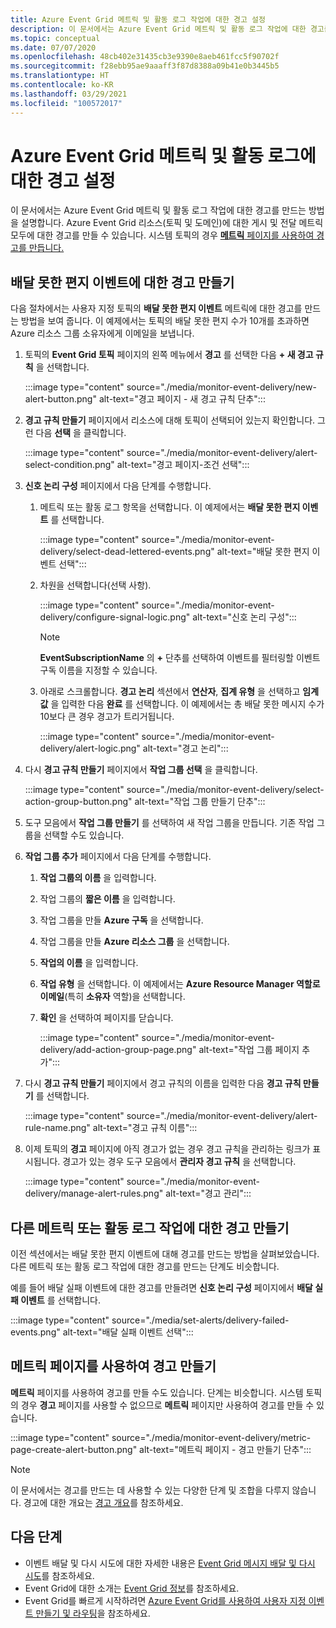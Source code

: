 ```yaml
---
title: Azure Event Grid 메트릭 및 활동 로그 작업에 대한 경고 설정
description: 이 문서에서는 Azure Event Grid 메트릭 및 활동 로그 작업에 대한 경고를 만드는 방법을 설명합니다.
ms.topic: conceptual
ms.date: 07/07/2020
ms.openlocfilehash: 48cb402e31435cb3e9390e8aeb461fcc5f90702f
ms.sourcegitcommit: f28ebb95ae9aaaff3f87d8388a09b41e0b3445b5
ms.translationtype: HT
ms.contentlocale: ko-KR
ms.lasthandoff: 03/29/2021
ms.locfileid: "100572017"
---
```

# <a name="set-alerts-on-azure-event-grid-metrics-and-activity-logs"></a>Azure Event Grid 메트릭 및 활동 로그에 대한 경고 설정
이 문서에서는 Azure Event Grid 메트릭 및 활동 로그 작업에 대한 경고를 만드는 방법을 설명합니다. Azure Event Grid 리소스(토픽 및 도메인)에 대한 게시 및 전달 메트릭 모두에 대한 경고를 만들 수 있습니다. 시스템 토픽의 경우 [**메트릭** 페이지를 사용하여 경고를 만듭니다.](#create-alerts-using-the-metrics-page)

## <a name="create-alerts-on-dead-lettered-events"></a>배달 못한 편지 이벤트에 대한 경고 만들기
다음 절차에서는 사용자 지정 토픽의 **배달 못한 편지 이벤트** 메트릭에 대한 경고를 만드는 방법을 보여 줍니다. 이 예제에서는 토픽의 배달 못한 편지 수가 10개를 초과하면 Azure 리소스 그룹 소유자에게 이메일을 보냅니다. 

1. 토픽의 **Event Grid 토픽** 페이지의 왼쪽 메뉴에서 **경고** 를 선택한 다음 **+ 새 경고 규칙** 을 선택합니다. 

    :::image type="content" source="./media/monitor-event-delivery/new-alert-button.png" alt-text="경고 페이지 - 새 경고 규칙 단추":::
2. **경고 규칙 만들기** 페이지에서 리소스에 대해 토픽이 선택되어 있는지 확인합니다. 그런 다음 **선택** 을 클릭합니다. 

    :::image type="content" source="./media/monitor-event-delivery/alert-select-condition.png" alt-text="경고 페이지-조건 선택":::    
3. **신호 논리 구성** 페이지에서 다음 단계를 수행합니다.
    1. 메트릭 또는 활동 로그 항목을 선택합니다. 이 예제에서는 **배달 못한 편지 이벤트** 를 선택합니다. 

        :::image type="content" source="./media/monitor-event-delivery/select-dead-lettered-events.png" alt-text="배달 못한 편지 이벤트 선택":::        
    2. 차원을 선택합니다(선택 사항). 
        
        :::image type="content" source="./media/monitor-event-delivery/configure-signal-logic.png" alt-text="신호 논리 구성":::        

        > [!NOTE]
        > **EventSubscriptionName** 의 **+** 단추를 선택하여 이벤트를 필터링할 이벤트 구독 이름을 지정할 수 있습니다. 
    3. 아래로 스크롤합니다. **경고 논리** 섹션에서 **연산자**, **집계 유형** 을 선택하고 **임계값** 을 입력한 다음 **완료** 를 선택합니다. 이 예제에서는 총 배달 못한 메시지 수가 10보다 큰 경우 경고가 트리거됩니다. 
    
        :::image type="content" source="./media/monitor-event-delivery/alert-logic.png" alt-text="경고 논리":::                
4. 다시 **경고 규칙 만들기** 페이지에서 **작업 그룹 선택** 을 클릭합니다.

    :::image type="content" source="./media/monitor-event-delivery/select-action-group-button.png" alt-text="작업 그룹 만들기 단추":::
5. 도구 모음에서 **작업 그룹 만들기** 를 선택하여 새 작업 그룹을 만듭니다. 기존 작업 그룹을 선택할 수도 있습니다.        
6. **작업 그룹 추가** 페이지에서 다음 단계를 수행합니다.
    1. **작업 그룹의 이름** 을 입력합니다.
    1. 작업 그룹의 **짧은 이름** 을 입력합니다.
    1. 작업 그룹을 만들 **Azure 구독** 을 선택합니다.
    1. 작업 그룹을 만들 **Azure 리소스 그룹** 을 선택합니다.
    1. **작업의 이름** 을 입력합니다. 
    1. **작업 유형** 을 선택합니다. 이 예제에서는 **Azure Resource Manager 역할로 이메일**(특히 **소유자** 역할)을 선택합니다. 
    1. **확인** 을 선택하여 페이지를 닫습니다. 
    
        :::image type="content" source="./media/monitor-event-delivery/add-action-group-page.png" alt-text="작업 그룹 페이지 추가":::                   
7. 다시 **경고 규칙 만들기** 페이지에서 경고 규칙의 이름을 입력한 다음 **경고 규칙 만들기** 를 선택합니다.

    :::image type="content" source="./media/monitor-event-delivery/alert-rule-name.png" alt-text="경고 규칙 이름":::  
8. 이제 토픽의 **경고** 페이지에 아직 경고가 없는 경우 경고 규칙을 관리하는 링크가 표시됩니다. 경고가 있는 경우 도구 모음에서 **관리자 경고 규칙** 을 선택합니다.  

    :::image type="content" source="./media/monitor-event-delivery/manage-alert-rules.png" alt-text="경고 관리":::

## <a name="create-alerts-on-other-metrics-or-activity-log-operations"></a>다른 메트릭 또는 활동 로그 작업에 대한 경고 만들기
이전 섹션에서는 배달 못한 편지 이벤트에 대해 경고를 만드는 방법을 살펴보았습니다. 다른 메트릭 또는 활동 로그 작업에 대한 경고를 만드는 단계도 비슷합니다. 

예를 들어 배달 실패 이벤트에 대한 경고를 만들려면 **신호 논리 구성** 페이지에서 **배달 실패 이벤트** 를 선택합니다. 

:::image type="content" source="./media/set-alerts/delivery-failed-events.png" alt-text="배달 실패 이벤트 선택":::


## <a name="create-alerts-using-the-metrics-page"></a>메트릭 페이지를 사용하여 경고 만들기
**메트릭** 페이지를 사용하여 경고를 만들 수도 있습니다. 단계는 비슷합니다. 시스템 토픽의 경우 **경고** 페이지를 사용할 수 없으므로 **메트릭** 페이지만 사용하여 경고를 만들 수 있습니다. 

:::image type="content" source="./media/monitor-event-delivery/metric-page-create-alert-button.png" alt-text="메트릭 페이지 - 경고 만들기 단추":::   
    

> [!NOTE]
> 이 문서에서는 경고를 만드는 데 사용할 수 있는 다양한 단계 및 조합을 다루지 않습니다. 경고에 대한 개요는 [경고 개요](../azure-monitor/alerts/alerts-metric.md)를 참조하세요.

## <a name="next-steps"></a>다음 단계

* 이벤트 배달 및 다시 시도에 대한 자세한 내용은 [Event Grid 메시지 배달 및 다시 시도](delivery-and-retry.md)를 참조하세요.
* Event Grid에 대한 소개는 [Event Grid 정보](overview.md)를 참조하세요.
* Event Grid를 빠르게 시작하려면 [Azure Event Grid를 사용하여 사용자 지정 이벤트 만들기 및 라우팅](custom-event-quickstart.md)을 참조하세요.
